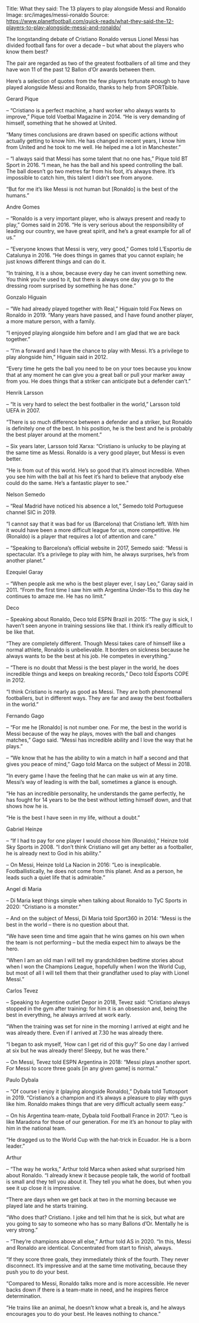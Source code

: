 Title: What they said: The 13 players to play alongside Messi and Ronaldo
Image: src/images/messi-ronaldo
Source: https://www.planetfootball.com/quick-reads/what-they-said-the-12-players-to-play-alongside-messi-and-ronaldo/

The longstanding debate of Cristiano Ronaldo versus Lionel Messi has divided football fans for over a decade – but what about the players who know them best?<br>

The pair are regarded as two of the greatest footballers of all time and they have won 11 of the past 12 Ballon d’Or awards between them.<br>

Here’s a selection of quotes from the few players fortunate enough to have played alongside Messi and Ronaldo, thanks to help from SPORTbible.<br>

Gerard Pique <br>

– “Cristiano is a perfect machine, a hard worker who always wants to improve,” Pique told Voetbal Magazine in 2014. “He is very demanding of himself, something that he showed at United.<br>

“Many times conclusions are drawn based on specific actions without actually getting to know him. He has changed in recent years, I know him from United and he took to me well. He helped me a lot in Manchester.”<br>

– “I always said that Messi has some talent that no one has,” Pique told BT Sport in 2016. “I mean, he has the ball and his speed controlling the ball. The ball doesn’t go two metres far from his foot, it’s always there. It’s impossible to catch him, this talent I didn’t see from anyone.<br>

“But for me it’s like Messi is not human but [Ronaldo] is the best of the humans.”<br>

Andre Gomes <br>

– “Ronaldo is a very important player, who is always present and ready to play,” Gomes said in 2016. “He is very serious about the responsibility of leading our country, we have great spirit, and he’s a great example for all of us.”<br>

– “Everyone knows that Messi is very, very good,” Gomes told L’Esportiu de Catalunya in 2016. “He does things in games that you cannot explain; he just knows different things and can do it.<br>

“In training, it is a show, because every day he can invent something new. You think you’re used to it, but there is always one day you go to the dressing room surprised by something he has done.”<br>

Gonzalo Higuain <br>

– “We had already played together with Real,” Higuain told Fox News on Ronaldo in 2019. “Many years have passed, and I have found another player, a more mature person, with a family.<br>

“I enjoyed playing alongside him before and I am glad that we are back together.”<br>

– “I’m a forward and I have the chance to play with Messi. It’s a privilege to play alongside him,” Higuain said in 2012.

“Every time he gets the ball you need to be on your toes because you know that at any moment he can give you a great ball or pull your marker away from you. He does things that a striker can anticipate but a defender can’t.”

Henrik Larsson

– “It is very hard to select the best footballer in the world,” Larsson told UEFA in 2007.

“There is so much difference between a defender and a striker, but Ronaldo is definitely one of the best. In his position, he is the best and he is probably the best player around at the moment.”

– Six years later, Larsson told Xarxa: “Cristiano is unlucky to be playing at the same time as Messi. Ronaldo is a very good player, but Messi is even better.

“He is from out of this world. He’s so good that it’s almost incredible. When you see him with the ball at his feet it’s hard to believe that anybody else could do the same. He’s a fantastic player to see.”

Nelson Semedo 

– “Real Madrid have noticed his absence a lot,” Semedo told Portuguese channel SIC in 2019.

“I cannot say that it was bad for us (Barcelona) that Cristiano left. With him it would have been a more difficult league for us, more competitive. He (Ronaldo) is a player that requires a lot of attention and care.”

– “Speaking to Barcelona’s official website in 2017, Semedo said: “Messi is spectacular. It’s a privilege to play with him, he always surprises, he’s from another planet.”

Ezequiel Garay 

– “When people ask me who is the best player ever, I say Leo,” Garay said in 2011. “From the first time I saw him with Argentina Under-15s to this day he continues to amaze me. He has no limit.”

Deco 

–  Speaking about Ronaldo, Deco told ESPN Brazil in 2015: “The guy is sick, I haven’t seen anyone in training sessions like that. I think it’s really difficult to be like that.

“They are completely different. Though Messi takes care of himself like a normal athlete, Ronaldo is unbelievable. It borders on sickness because he always wants to be the best at his job. He competes in everything.”

– “There is no doubt that Messi is the best player in the world, he does incredible things and keeps on breaking records,” Deco told Esports COPE in 2012.

“I think Cristiano is nearly as good as Messi. They are both phenomenal footballers, but in different ways. They are far and away the best footballers in the world.”

Fernando Gago 

– “For me he [Ronaldo] is not number one. For me, the best in the world is Messi because of the way he plays, moves with the ball and changes matches,” Gago said. “Messi has incredible ability and I love the way that he plays.”

– “We know that he has the ability to win a match in half a second and that gives you peace of mind,” Gago told Marca on the subject of Messi in 2018.

“In every game I have the feeling that he can make us win at any time. Messi’s way of leading is with the ball, sometimes a glance is enough.

“He has an incredible personality, he understands the game perfectly, he has fought for 14 years to be the best without letting himself down, and that shows how he is.

“He is the best I have seen in my life, without a doubt.”

Gabriel Heinze 

– “If I had to pay for one player I would choose him (Ronaldo),” Heinze told Sky Sports in 2008. “I don’t think Cristiano will get any better as a footballer, he is already next to God in his ability.”

– On Messi, Heinze told La Nacion in 2016: “Leo is inexplicable. Footballistically, he does not come from this planet. And as a person, he leads such a quiet life that is admirable.”

Angel di Maria 

– Di Maria kept things simple when talking about Ronaldo to TyC Sports in 2020: “Cristiano is a monster.”

– And on the subject of Messi, Di Maria told Sport360 in 2014: “Messi is the best in the world – there is no question about that.

“We have seen time and time again that he wins games on his own when the team is not performing – but the media expect him to always be the hero.

“When I am an old man I will tell my grandchildren bedtime stories about when I won the Champions League, hopefully when I won the World Cup, but most of all I will tell them that their grandfather used to play with Lionel Messi.”

Carlos Tevez 

– Speaking to Argentine outlet Depor in 2018, Tevez said: “Cristiano always stopped in the gym after training: for him it is an obsession and, being the best in everything, he always arrived at work early.

“When the training was set for nine in the morning I arrived at eight and he was already there. Even if I arrived at 7.30 he was already there.

“I began to ask myself, ‘How can I get rid of this guy?’ So one day I arrived at six but he was already there! Sleepy, but he was there.”

– On Messi, Tevez told ESPN Argentina in 2018: “Messi plays another sport. For Messi to score three goals [in any given game] is normal.”

Paulo Dybala

– “Of course I enjoy it (playing alongside Ronaldo),” Dybala told Tuttosport in 2019. “Cristiano’s a champion and it’s always a pleasure to play with guys like him. Ronaldo makes things that are very difficult actually seem easy.”

– On his Argentina team-mate, Dybala told Football France in 2017: “Leo is like Maradona for those of our generation. For me it’s an honour to play with him in the national team.

“He dragged us to the World Cup with the hat-trick in Ecuador. He is a born leader.”

Arthur

– “The way he works,” Arthur told Marca when asked what surprised him about Ronaldo. “I already knew it because people talk, the world of football is small and they tell you about it. They tell you what he does, but when you see it up close it is impressive.

“There are days when we get back at two in the morning because we played late and he starts training.

“Who does that? Cristiano. I joke and tell him that he is sick, but what are you going to say to someone who has so many Ballons d’Or. Mentally he is very strong.”

– “They’re champions above all else,” Arthur told AS in 2020. “In this, Messi and Ronaldo are identical. Concentrated from start to finish, always.

“If they score three goals, they immediately think of the fourth. They never disconnect. It’s impressive and at the same time motivating, because they push you to do your best.

“Compared to Messi, Ronaldo talks more and is more accessible. He never backs down if there is a team-mate in need, and he inspires fierce determination.

“He trains like an animal, he doesn’t know what a break is, and he always encourages you to do your best. He leaves nothing to chance.”